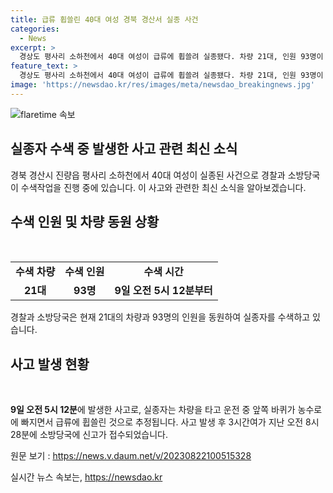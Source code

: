 ```yaml
---
title: 급류 휩쓸린 40대 여성 경북 경산서 실종 사건
categories:
  - News
excerpt: >
  경상도 평사리 소하천에서 40대 여성이 급류에 휩쓸려 실종됐다. 차량 21대, 인원 93명이 투입돼 9일 오전부터 수색 중이다. 3시간여 만에 신고를 받은 소방당국이 신속히 대응하고 있다.
feature_text: >
  경상도 평사리 소하천에서 40대 여성이 급류에 휩쓸려 실종됐다. 차량 21대, 인원 93명이 투입돼 9일 오전부터 수색 중이다. 3시간여 만에 신고를 받은 소방당국이 신속히 대응하고 있다.
image: 'https://newsdao.kr/res/images/meta/newsdao_breakingnews.jpg'
---
```


<p><img src="https://newsdao.kr/res/images/meta/newsdao_breakingnews.jpg" alt="flaretime 속보" /></p>

<h2 data-ke-size="size26"><b>실종자 수색 중 발생한 사고 관련 최신 소식</b></h2>

<p data-ke-size="size16">경북 경산시 진량읍 평사리 소하천에서 40대 여성이 실종된 사건으로 경찰과 소방당국이 수색작업을 진행 중에 있습니다. 이 사고와 관련한 최신 소식을 알아보겠습니다.</p>

<h2 data-ke-size="size24"><b>수색 인원 및 차량 동원 상황</b></h2>

<p data-ke-size="size16">&nbsp;</p>

<table>
<tbody>
<tr>
<td style="text-align: center; height: 17px;"><b>수색 차량</b></td>
<td style="text-align: center; height: 17px;"><b>수색 인원</b></td>
<td style="text-align: center; height: 17px;"><b>수색 시간</b></td>
</tr>
<tr>
<td style="text-align: center; height: 17px;"><b>21대</b></td>
<td style="text-align: center; height: 17px;"><b>93명</b></td>
<td style="text-align: center; height: 17px;"><b>9일 오전 5시 12분부터</b></td>
</tr>
</tbody>
</table>

<p data-ke-size="size16">경찰과 소방당국은 현재 21대의 차량과 93명의 인원을 동원하여 실종자를 수색하고 있습니다.</p>

<h2 data-ke-size="size24"><b>사고 발생 현황</b></h2>

<p data-ke-size="size16">&nbsp;</p>

<p data-ke-size="size16"><b>9일 오전 5시 12분</b>에 발생한 사고로, 실종자는 차량을 타고 운전 중 앞쪽 바퀴가 농수로에 빠지면서 급류에 휩쓸린 것으로 추정됩니다. 사고 발생 후 3시간여가 지난 오전 8시 28분에 소방당국에 신고가 접수되었습니다.</p>

<p data-ke-size="size16">원문 보기 : <a href="https://news.v.daum.net/v/20230822100515328">https://news.v.daum.net/v/20230822100515328</a></p>
실시간 뉴스 속보는, <a href="https://newsdao.kr" rel="dofollow">https://newsdao.kr</a>


